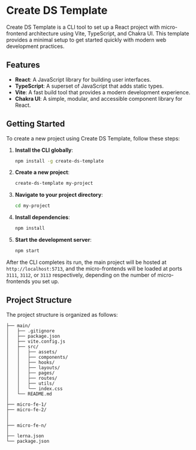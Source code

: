 # Create DS Template

Create DS Template is a CLI tool to set up a React project with micro-frontend architecture using Vite, TypeScript, and Chakra UI. This template provides a minimal setup to get started quickly with modern web development practices.

## Features

- **React**: A JavaScript library for building user interfaces.
- **TypeScript**: A superset of JavaScript that adds static types.
- **Vite**: A fast build tool that provides a modern development experience.
- **Chakra UI**: A simple, modular, and accessible component library for React.

## Getting Started

To create a new project using Create DS Template, follow these steps:

1. **Install the CLI globally**:

   ```bash
   npm install -g create-ds-template
   ```

2. **Create a new project**:

   ```bash
   create-ds-template my-project
   ```

3. **Navigate to your project directory**:

   ```bash
   cd my-project
   ```

4. **Install dependencies**:

   ```bash
   npm install
   ```

5. **Start the development server**:

   ```bash
   npm start
   ```

After the CLI completes its run, the main project will be hosted at `http://localhost:5713`, and the micro-frontends will be loaded at ports `3111`, `3112`, or `3113` respectively, depending on the number of micro-frontends you set up.

## Project Structure

The project structure is organized as follows:


```
├── main/
│   ├── .gitignore
│   ├── package.json
│   ├── vite.config.js
│   ├── src/
│   │   ├── assets/
│   │   ├── components/
│   │   ├── hooks/
│   │   ├── layouts/
│   │   ├── pages/
│   │   ├── routes/
│   │   ├── utils/
│   │   └── index.css
│   └── README.md
│
├── micro-fe-1/
├── micro-fe-2/
│
│
├── micro-fe-n/
│
├── lerna.json
└── package.json
```
